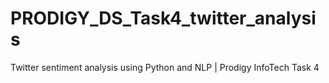 # PRODIGY_DS_Task4_twitter_analysis
Twitter sentiment analysis using Python and NLP | Prodigy InfoTech Task 4
